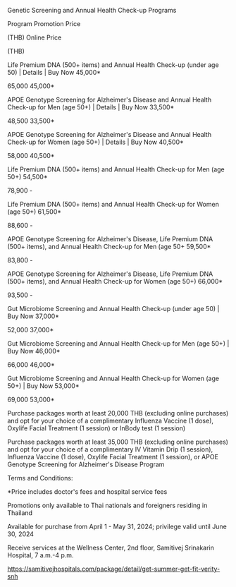 Genetic Screening and Annual Health Check-up Programs

Program Promotion Price

(THB) Online Price

(THB)

Life Premium DNA (500+ items) and Annual Health Check-up (under age 50)
\| Details \| Buy Now 45,000\*

65,000 45,000\*

APOE Genotype Screening for Alzheimer's Disease and Annual Health
Check-up for Men (age 50+) \| Details \| Buy Now 33,500\*

48,500 33,500\*

APOE Genotype Screening for Alzheimer's Disease and Annual Health
Check-up for Women (age 50+) \| Details \| Buy Now 40,500\*

58,000 40,500\*

Life Premium DNA (500+ items) and Annual Health Check-up for Men (age
50+) 54,500\*

78,900 -

Life Premium DNA (500+ items) and Annual Health Check-up for Women (age
50+) 61,500\*

88,600 -

APOE Genotype Screening for Alzheimer's Disease, Life Premium DNA (500+
items), and Annual Health Check-up for Men (age 50+ 59,500\*

83,800 -

APOE Genotype Screening for Alzheimer's Disease, Life Premium DNA (500+
items), and Annual Health Check-up for Women (age 50+) 66,000\*

93,500 -

Gut Microbiome Screening and Annual Health Check-up (under age 50) \|
Buy Now 37,000\*

52,000 37,000\*

Gut Microbiome Screening and Annual Health Check-up for Men (age 50+) \|
Buy Now 46,000\*

66,000 46,000\*

Gut Microbiome Screening and Annual Health Check-up for Women (age 50+)
\| Buy Now 53,000\*

69,000 53,000\*

Purchase packages worth at least 20,000 THB (excluding online purchases)
and opt for your choice of a complimentary Influenza Vaccine (1 dose),
Oxylife Facial Treatment (1 session) or InBody test (1 session)

Purchase packages worth at least 35,000 THB (excluding online purchases)
and opt for your choice of a complimentary IV Vitamin Drip (1 session),
Influenza Vaccine (1 dose), Oxylife Facial Treatment (1 session), or
APOE Genotype Screening for Alzheimer's Disease Program

Terms and Conditions:

\*Price includes doctor's fees and hospital service fees

Promotions only available to Thai nationals and foreigners residing in
Thailand

Available for purchase from April 1 - May 31, 2024; privilege valid
until June 30, 2024

Receive services at the Wellness Center, 2nd floor, Samitivej Srinakarin
Hospital, 7 a.m.-4 p.m.

<https://samitivejhospitals.com/package/detail/get-summer-get-fit-verity-snh>
